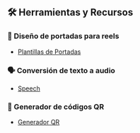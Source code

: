 ## 🛠️ Herramientas y Recursos

### 🎨 Diseño de portadas para reels

- [Plantillas de Portadas](https://www.canva.com/design/DAGpZRpn1Tk/eLL-8aIdAZpVycprj-azZA/edit?utm_content=DAGpZRpn1Tk&utm_campaign=designshare&utm_medium=link2&utm_source=sharebutton)

### 🗣️ Conversión de texto a audio

- [Speech ](https://speech.sabelo.xyz)

### 🔲 Generador de códigos QR

- [Generador QR ](https://generadorqr.sabelo.xyz/)

